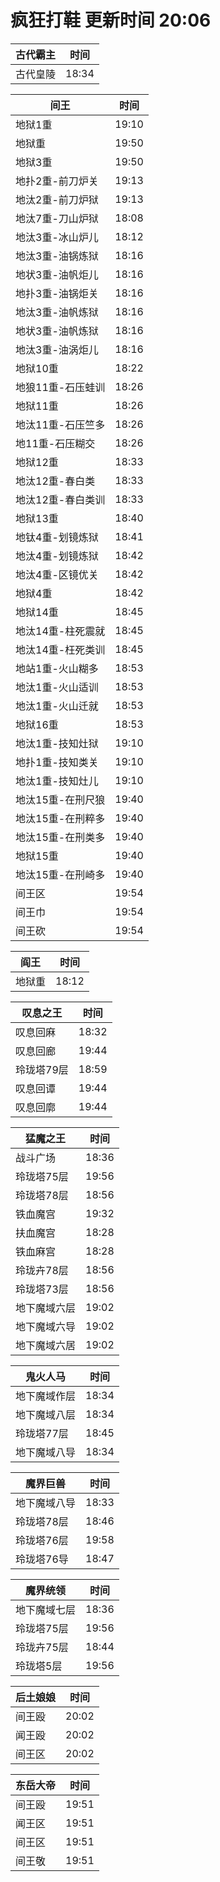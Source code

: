 # 疯狂打鞋 更新时间 20:06

| 古代霸主   | 时间    |
|--------|-------|
| 古代皇陵 | 18:34 |

| 间王   | 时间    |
|--------|-------|
| 地狱1重 | 19:10 |
| 地狱重 | 19:50 |
| 地狱3重 | 19:50 |
| 地扑2重-前刀炉关 | 19:13 |
| 地汰2重-前刀炉狱 | 19:13 |
| 地汰7重-刀山炉狱 | 18:08 |
| 地汰3重-冰山炉儿 | 18:12 |
| 地汰3重-油锅炼狱 | 18:16 |
| 地状3重-油帆炬儿 | 18:16 |
| 地扑3重-油锅炬关 | 18:16 |
| 地汰3重-油帆炼狱 | 18:16 |
| 地状3重-油帆炼狱 | 18:16 |
| 地汰3重-油涡炬儿 | 18:16 |
| 地狱10重 | 18:22 |
| 地狼11重-石压蛙训 | 18:26 |
| 地狱11重 | 18:26 |
| 地汰11重-石压竺多 | 18:26 |
| 地11重-石压糊交 | 18:26 |
| 地狱12重 | 18:33 |
| 地汰12重-春白类 | 18:33 |
| 地汰12重-春白类训 | 18:33 |
| 地狱13重 | 18:40 |
| 地钛4重-划镜炼狱 | 18:41 |
| 地汰4重-划镜炼狱 | 18:42 |
| 地汰4重-区镜优关 | 18:42 |
| 地狱4重 | 18:42 |
| 地狱14重 | 18:45 |
| 地汰14重-柱死震就 | 18:45 |
| 地汰14重-枉死类训 | 18:45 |
| 地站1重-火山糊多 | 18:53 |
| 地汰1重-火山适训 | 18:53 |
| 地汰1重-火山迁就 | 18:53 |
| 地狱16重 | 18:53 |
| 地汰1重-技知灶狱 | 19:10 |
| 地扑1重-技知类关 | 19:10 |
| 地汰1重-技知灶儿 | 19:10 |
| 地汰15重-在刑尺狼 | 19:40 |
| 地汰15重-在刑粹多 | 19:40 |
| 地汰15重-在刑类多 | 19:40 |
| 地狱15重 | 19:40 |
| 地汰15重-在刑崎多 | 19:40 |
| 间王区 | 19:54 |
| 间王巾 | 19:54 |
| 间王砍 | 19:54 |

| 阎王   | 时间    |
|--------|-------|
| 地狱重 | 18:12 |

| 叹息之王   | 时间    |
|--------|-------|
| 叹息回麻 | 18:32 |
| 叹息回廊 | 19:44 |
| 玲珑塔79层 | 18:59 |
| 叹息回谭 | 19:44 |
| 叹息回廓 | 19:44 |

| 猛魔之王   | 时间    |
|--------|-------|
| 战斗广场 | 18:36 |
| 玲珑塔75层 | 19:56 |
| 玲珑塔78层 | 18:56 |
| 铁血魔宫 | 19:32 |
| 扶血魔宫 | 18:28 |
| 铁血麻宫 | 18:28 |
| 玲珑卉78层 | 18:56 |
| 玲珑塔73层 | 18:56 |
| 地下魔域六层 | 19:02 |
| 地下魔域六导 | 19:02 |
| 地下魔域六居 | 19:02 |

| 鬼火人马   | 时间    |
|--------|-------|
| 地下魔域作层 | 18:34 |
| 地下魔域八层 | 18:34 |
| 玲珑塔77层 | 18:45 |
| 地下魔域八导 | 18:34 |

| 魔界巨兽   | 时间    |
|--------|-------|
| 地下魔域八导 | 18:33 |
| 玲珑塔78层 | 18:46 |
| 玲珑塔76层 | 19:58 |
| 玲珑塔76导 | 18:47 |

| 魔界统领   | 时间    |
|--------|-------|
| 地下魔域七层 | 18:36 |
| 玲珑塔75层 | 19:56 |
| 玲珑卉75层 | 18:44 |
| 玲珑塔5层 | 19:56 |

| 后土娘娘   | 时间    |
|--------|-------|
| 间王殴 | 20:02 |
| 闻王殴 | 20:02 |
| 间王区 | 20:02 |

| 东岳大帝   | 时间    |
|--------|-------|
| 间王殴 | 19:51 |
| 闻王区 | 19:51 |
| 间王区 | 19:51 |
| 间王敬 | 19:51 |